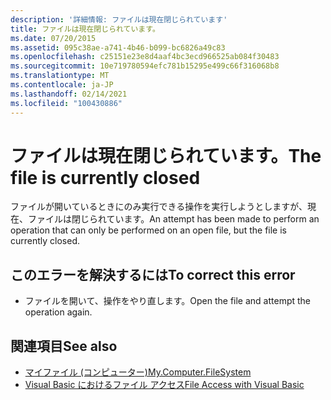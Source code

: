 ```yaml
---
description: '詳細情報: ファイルは現在閉じられています'
title: ファイルは現在閉じられています。
ms.date: 07/20/2015
ms.assetid: 095c38ae-a741-4b46-b099-bc6826a49c83
ms.openlocfilehash: c25151e23e8d4aaf4bc3ecd966525ab084f30483
ms.sourcegitcommit: 10e719780594efc781b15295e499c66f316068b8
ms.translationtype: MT
ms.contentlocale: ja-JP
ms.lasthandoff: 02/14/2021
ms.locfileid: "100430886"
---
```

# <a name="the-file-is-currently-closed"></a><span data-ttu-id="aecc7-103">ファイルは現在閉じられています。</span><span class="sxs-lookup"><span data-stu-id="aecc7-103">The file is currently closed</span></span>

<span data-ttu-id="aecc7-104">ファイルが開いているときにのみ実行できる操作を実行しようとしますが、現在、ファイルは閉じられています。</span><span class="sxs-lookup"><span data-stu-id="aecc7-104">An attempt has been made to perform an operation that can only be performed on an open file, but the file is currently closed.</span></span>  
  
## <a name="to-correct-this-error"></a><span data-ttu-id="aecc7-105">このエラーを解決するには</span><span class="sxs-lookup"><span data-stu-id="aecc7-105">To correct this error</span></span>  
  
- <span data-ttu-id="aecc7-106">ファイルを開いて、操作をやり直します。</span><span class="sxs-lookup"><span data-stu-id="aecc7-106">Open the file and attempt the operation again.</span></span>  
  
## <a name="see-also"></a><span data-ttu-id="aecc7-107">関連項目</span><span class="sxs-lookup"><span data-stu-id="aecc7-107">See also</span></span>

- [<span data-ttu-id="aecc7-108">マイファイル (コンピューター)</span><span class="sxs-lookup"><span data-stu-id="aecc7-108">My.Computer.FileSystem</span></span>](xref:Microsoft.VisualBasic.FileIO.FileSystem)
- [<span data-ttu-id="aecc7-109">Visual Basic におけるファイル アクセス</span><span class="sxs-lookup"><span data-stu-id="aecc7-109">File Access with Visual Basic</span></span>](../developing-apps/programming/drives-directories-files/file-access.md)
